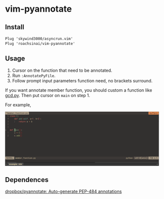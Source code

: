 # vim-pyannotate

## Install

```
Plug 'skywind3000/asyncrun.vim'
Plug 'roachsinai/vim-pyannotate'
```

## Usage

1. Cursor on the function that need to be annotated.
2. Run `:AnnotatePyFile`.
3. Follow prompt input parameters function need, no brackets surround.

If you want annotate member function, you should custom a function like [gcd.py](https://github.com/dropbox/pyannotate/blob/master/example/gcd.py). Then put cursor on `main` on step 1.

For example,

![member_function](assets/member_function.gif)



## Dependences

[dropbox/pyannotate: Auto-generate PEP-484 annotations](https://github.com/dropbox/pyannotate)
